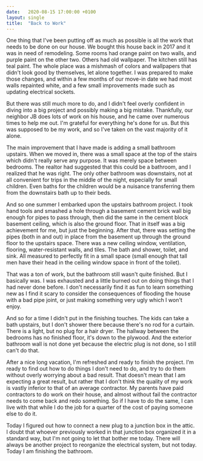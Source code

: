 ```yaml
---
date:   2020-08-15 17:00:00 +0100
layout: single
title:  "Back to Work"
---
```

One thing that I've been putting off as much as possible is all the work that needs to be done on our house. We bought this house back in 2017 and it was in need of remodeling. Some rooms had orange paint on two walls, and purple paint on the other two. Others had old wallpaper. The kitchen still has teal paint. The whole place was a mishmash of colors and wallpapers that didn't look good by themselves, let alone together. I was prepared to make those changes, and within a few months of our move-in date we had most walls repainted white, and a few small improvements made such as updating electrical sockets.

But there was still much more to do, and I didn't feel overly confident in diving into a big project and possibly making a big mistake. Thankfully, our neighbor JB does lots of work on his house, and he came over numerous times to help me out. I'm grateful for everything he's done for us. But this was supposed to be my work, and so I've taken on the vast majority of it alone.

The main improvement that I have made is adding a small bathroom upstairs. When we moved in, there was a small space at the top of the stairs which didn't really serve any purpose. It was merely space between bedrooms. The realtor had suggested that this could be a bathroom, and I realized that he was right. The only other bathroom was downstairs, not at all convenient for trips in the middle of the night, especially for small children. Even baths for the children would be a nuisance transferring them from the downstairs bath up to their beds.

And so one summer I embarked upon the upstairs bathroom project. I took hand tools and smashed a hole through a basement cement brick wall big enough for pipes to pass through, then did the same in the cement block basement ceiling, which is also the ground floor. That in itself was a big achievement for me, but just the beginning. After that, there was setting the pipes (both in and out) in place from the basement up through the ground floor to the upstairs space. There was a new ceiling window, ventilation, flooring, water-resistant walls, and tiles. The bath and shower, toilet, and sink. All measured to perfectly fit in a small space (small enough that tall men have their head in the ceiling window space in front of the toilet).

That was a ton of work, but the bathroom still wasn't quite finished. But I basically was. I was exhausted and a little burned out on doing things that I had never done before. I don't necessarily find it as fun to learn something new as I find it scary to consider the consequences of flooding the house with a bad pipe joint, or just making something very ugly which I won't enjoy.

And so for a time I didn't put in the finishing touches. The kids can take a bath upstairs, but I don't shower there because there's no rod for a curtain. There is a light, but no plug for a hair dryer. The hallway between the bedrooms has no finished floor, it's down to the plywood. And the exterior bathroom wall is not done yet because the electric plug is not done, so I still can't do that.

After a nice long vacation, I'm refreshed and ready to finish the project. I'm ready to find out how to do things I don't need to do, and try to do them without overly worrying about a bad result. That doesn't mean that I am expecting a great result, but rather that I don't think the quality of my work is vastly inferior to that of an average contractor. My parents have paid contractors to do work on their house, and almost without fail the contractor needs to come back and redo something. So if I have to do the same, I can live with that while I do the job for a quarter of the cost of paying someone else to do it.

Today I figured out how to connect a new plug to a junction box in the attic. I doubt that whoever previously worked in that junction box organized it in a standard way, but I'm not going to let that bother me today. There will always be another project to reorganize the electrical system, but not today. Today I am finishing the bathroom.